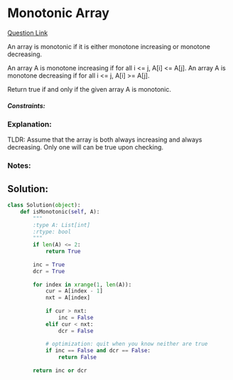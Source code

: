 # Monotonic Array  

[Question Link](https://leetcode.com/problems/monotonic-array/)  

An array is monotonic if it is either monotone increasing or monotone decreasing.  

An array A is monotone increasing if for all i <= j, A[i] <= A[j].  An array A is monotone decreasing if for all i <= j, A[i] >= A[j].  

Return true if and only if the given array A is monotonic.  

##### Constraints:

### Explanation:
TLDR: Assume that the array is both always increasing and always decreasing. Only one will can be true upon checking. 

### Notes:


## Solution:
```Python
class Solution(object):
    def isMonotonic(self, A):
        """
        :type A: List[int]
        :rtype: bool
        """
        if len(A) <= 2:
            return True
        
        inc = True
        dcr = True
        
        for index in xrange(1, len(A)):
            cur = A[index - 1]
            nxt = A[index]
            
            if cur > nxt:
                inc = False
            elif cur < nxt:
                dcr = False
            
            # optimization: quit when you know neither are true
            if inc == False and dcr == False:
                return False
        
        return inc or dcr
```